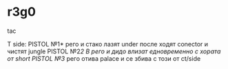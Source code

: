 # r3g0
tac


T side:
PISTOL №1*  рего и стако лазят under после ходят conector и чистят jungle
PISTOL №2*2 B рего и дидо влизат едновременно с хората от short
PISTOL №3* рего отива palace и се збива с този от ct/side 

